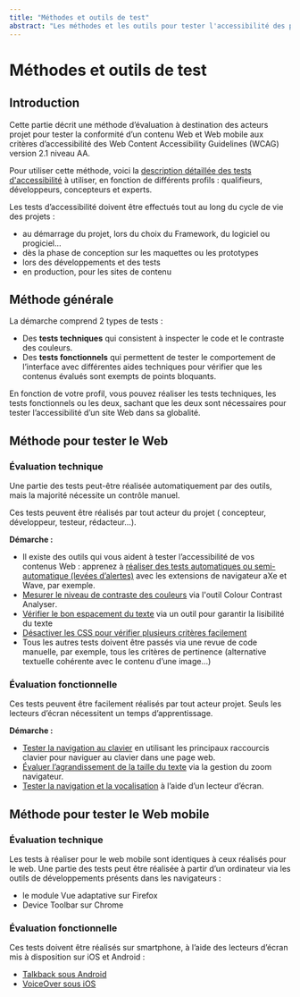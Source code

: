 ```yaml
---
title: "Méthodes et outils de test"
abstract: "Les méthodes et les outils pour tester l'accessibilité des pages web"
---
```


# Méthodes et outils de test

## Introduction

Cette partie décrit une méthode d’évaluation à destination des acteurs projet pour tester la conformité d’un contenu Web et Web mobile aux critères d’accessibilité des Web Content Accessibility Guidelines (WCAG) version 2.1 niveau AA.


Pour utiliser cette méthode, voici la [description détaillée des tests d'accessibilité](/fr/web/tester/) à utiliser, en fonction de différents profils&nbsp;: qualifieurs, développeurs, concepteurs et experts. 

Les tests d’accessibilité doivent être effectués tout au long du cycle de vie des projets :
- au démarrage du projet, lors du choix du Framework, du logiciel ou progiciel… 
- dès la phase de conception sur les maquettes ou les prototypes
- lors des développements et des tests  
- en production, pour les sites de contenu

## Méthode générale

La démarche comprend 2 types de tests :
- Des **tests techniques** qui consistent à inspecter le code et le contraste des couleurs.
- Des **tests fonctionnels** qui permettent de tester le comportement de l’interface avec différentes <abbr>aides techniques</abbr> pour vérifier que les contenus évalués sont exempts de points bloquants.

En fonction de votre profil, vous pouvez réaliser les tests techniques, les tests fonctionnels ou les deux, sachant que les deux sont nécessaires pour tester l’accessibilité d’un site Web dans sa globalité. 

## Méthode pour tester le Web

### Évaluation technique

Une partie des tests peut-être réalisée automatiquement par des outils, mais la majorité nécessite un contrôle manuel.

Ces tests peuvent être réalisés par tout acteur du projet ( concepteur, développeur, testeur, rédacteur…).

**Démarche :**
- Il existe des outils qui vous aident à tester l’accessibilité de vos contenus Web : apprenez à [réaliser des tests automatiques ou semi-automatique (levées d’alertes)](./extensions-navigateur/) avec les extensions de navigateur aXe et Wave, par exemple.  
- [Mesurer le niveau de contraste des couleurs](./mesurer-contraste-couleurs/) via l'outil <span lang="en">Colour Contrast Analyser</span>.
- [Vérifier le bon espacement du texte](/fr/web/designer/mise-en-page/#permettre-daerer-le-texte) via un outil pour garantir la lisibilité du texte
- [Désactiver les <abbr>CSS</abbr> pour vérifier plusieurs critères facilement](./desactiver-les-css/)
- Tous les autres tests doivent être passés via une revue de code manuelle, par exemple, tous les critères de pertinence (alternative textuelle cohérente avec le contenu d’une image…) 

### Évaluation fonctionnelle

Ces tests peuvent être facilement réalisés par tout acteur projet. Seuls les lecteurs d’écran nécessitent un temps d’apprentissage. 

**Démarche :**
- [Tester la navigation au clavier](./navigation-clavier/) en utilisant les principaux raccourcis clavier pour naviguer au clavier dans une page web.
- [Évaluer l’agrandissement de la taille du texte](./agrandissement-texte/) via la gestion du zoom navigateur.
- [Tester la navigation et la vocalisation](./navigation-lecteur-ecran/) à l’aide d’un lecteur d’écran.

## Méthode pour tester le Web mobile 

### Évaluation technique

Les tests à réaliser pour le web mobile sont identiques à ceux réalisés pour le web. Une partie des tests peut être réalisée à partir d’un ordinateur via les outils de développements présents dans les navigateurs :

- le module Vue adaptative sur Firefox 
- Device Toolbar sur Chrome

### Évaluation fonctionnelle

Ces tests doivent être réalisés sur smartphone, à l’aide des lecteurs d’écran mis à disposition sur iOS et Android :
- [Talkback sous Android](/fr/mobile/android/talkback/) 
- [VoiceOver sous iOS](/fr/mobile/ios/voiceover/)
